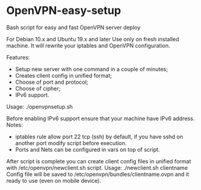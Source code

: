 # OpenVPN-easy-setup
Bash script for easy and fast OpenVPN server deploy

For  Debian 10.x and Ubuntu 19.x and later
Use only on fresh installed machine. It will rewrite your iptables and OpenVPN configuration.

Features:
- Setup new server with one command in a couple of minutes;
- Creates client config in unified format;
- Choose of port and protocol;
- Choose of cipher;
- IPv6 support.

Usage: ./openvpnsetup.sh 

Before enabling IPv6 support ensure that your machine have IPv6 address.
Notes:
  - iptables rule allow port 22 tcp (ssh) by default, if you have sshd on another port modify script before execution.
  - Ports and Nets can be configured in vars on top of script.

After script is complete you can create client config files in unified format with /etc/openvpn/newclient.sh script.
Usage: ./newclient.sh clientname
Config file will be saved to /etc/openvpn/bundles/clientname.ovpn and it ready to use (even on mobile device).





